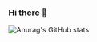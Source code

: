 ### Hi there 👋
![Anurag's GitHub stats](https://github-readme-stats.vercel.app/api?username=Kikyo-chan&show_icons=true&theme=radical)
<!--
**Kikyo-chan/Kikyo-chan** is a ✨ _special_ ✨ repository because its `README.md` (this file) appears on your GitHub profile.

![Anurag's GitHub stats](https://github-readme-stats.vercel.app/api?username=Kikyo-chan&show_icons=true&theme=radical)

[![Anurag's GitHub stats](https://github-readme-stats.vercel.app/api?username=Kikyo-chan)](https://github.com/Kikyo-chan/github-readme-stats)

Here are some ideas to get you started:

- 🔭 I’m currently working on ...
- 🌱 I’m currently learning ...
- 👯 I’m looking to collaborate on ...
- 🤔 I’m looking for help with ...
- 💬 Ask me about ...
- 📫 How to reach me: ...
- 😄 Pronouns: ...
- ⚡ Fun fact: ...
-->
